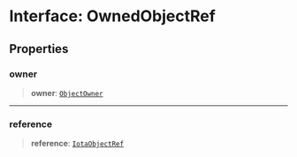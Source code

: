 # Interface: OwnedObjectRef

## Properties

### owner

> **owner**: [`ObjectOwner`](../type-aliases/ObjectOwner.md)

---

### reference

> **reference**: [`IotaObjectRef`](IotaObjectRef.md)

